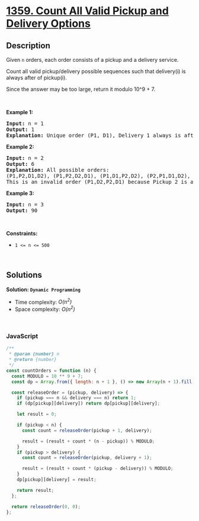 # [1359. Count All Valid Pickup and Delivery Options](https://leetcode.com/problems/count-all-valid-pickup-and-delivery-options)

## Description

<div class="elfjS" data-track-load="description_content"><p>Given <code>n</code> orders, each order consists of a pickup and a delivery service.</p>

<p>Count all valid pickup/delivery possible sequences such that delivery(i) is always after of&nbsp;pickup(i).&nbsp;</p>

<p>Since the answer&nbsp;may be too large,&nbsp;return it modulo&nbsp;10^9 + 7.</p>

<p>&nbsp;</p>
<p><strong class="example">Example 1:</strong></p>

<pre><strong>Input:</strong> n = 1
<strong>Output:</strong> 1
<strong>Explanation:</strong> Unique order (P1, D1), Delivery 1 always is after of Pickup 1.
</pre>

<p><strong class="example">Example 2:</strong></p>

<pre><strong>Input:</strong> n = 2
<strong>Output:</strong> 6
<strong>Explanation:</strong> All possible orders: 
(P1,P2,D1,D2), (P1,P2,D2,D1), (P1,D1,P2,D2), (P2,P1,D1,D2), (P2,P1,D2,D1) and (P2,D2,P1,D1).
This is an invalid order (P1,D2,P2,D1) because Pickup 2 is after of Delivery 2.
</pre>

<p><strong class="example">Example 3:</strong></p>

<pre><strong>Input:</strong> n = 3
<strong>Output:</strong> 90
</pre>

<p>&nbsp;</p>
<p><strong>Constraints:</strong></p>

<ul>
	<li><code>1 &lt;= n &lt;= 500</code></li>
</ul>
</div>

<p>&nbsp;</p>

## Solutions

**Solution: `Dynamic Programming`**

- Time complexity: <em>O(n<sup>2</sup>)</em>
- Space complexity: <em>O(n<sup>2</sup>)</em>

<p>&nbsp;</p>

### **JavaScript**

```js
/**
 * @param {number} n
 * @return {number}
 */
const countOrders = function (n) {
  const MODULO = 10 ** 9 + 7;
  const dp = Array.from({ length: n + 1 }, () => new Array(n + 1).fill(0));

  const releaseOrder = (pickup, delivery) => {
    if (pickup === n && delivery === n) return 1;
    if (dp[pickup][delivery]) return dp[pickup][delivery];

    let result = 0;

    if (pickup < n) {
      const count = releaseOrder(pickup + 1, delivery);

      result = (result + count * (n - pickup)) % MODULO;
    }
    if (pickup > delivery) {
      const count = releaseOrder(pickup, delivery + 1);

      result = (result + count * (pickup - delivery)) % MODULO;
    }
    dp[pickup][delivery] = result;

    return result;
  };

  return releaseOrder(0, 0);
};
```

